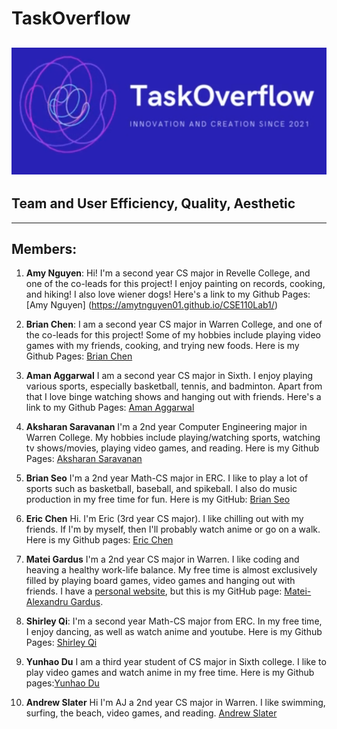 # TaskOverflow

## [![brand image](branding/taskoverflow.png)](branding/taskoverflow.mp4)

## Team and User Efficiency, Quality, Aesthetic

---
## Members:
1. **Amy Nguyen**:
Hi! I'm a second year CS major in Revelle College, and one of the co-leads for this project! I enjoy painting on records, cooking, and hiking! I also love wiener dogs! Here's a link to my Github Pages: [Amy Nguyen] (https://amytnguyen01.github.io/CSE110Lab1/)
2. **Brian Chen**: 
I am a second year CS major in Warren College, and one of the co-leads for this project! Some of my hobbies include playing video games with my friends, cooking, and trying new foods. Here is my Github Pages: [Brian Chen](https://brichen.github.io/brian/)
3. **Aman Aggarwal**
I am a second year CS major in Sixth. I enjoy playing various sports, especially basketball, tennis, and badminton. Apart from that I love binge watching shows and hanging out with friends. Here's a link to my Github Pages: [Aman Aggarwal](https://amankaggarwal.github.io/CSE110-lab1/)

4. **Aksharan Saravanan**
I'm a 2nd year Computer Engineering major in Warren College. My hobbies include playing/watching sports, watching tv shows/movies, playing video games, and reading. Here is my Github Pages: [Aksharan Saravanan](https://aksharans.github.io/CSE110_Lab1/)
5. **Brian Seo** I'm a 2nd year Math-CS major in ERC. I like to play a lot of sports such as basketball, baseball, and spikeball. I also do music production in my free time for fun. Here is my GitHub: [Brian Seo](https://brianseo718.github.io/lab1-cse110/)
6. **Eric Chen**
Hi.  I'm Eric (3rd year CS major).  I like chilling out with my friends.  If I'm by myself, then I'll probably watch anime or go on a walk.  Here is my Github pages: [Eric Chen](https://erc003.github.io/cse110Page/)
7. **Matei Gardus** I'm a 2nd year CS major in Warren. I like coding and heaving a healthy work-life balance. My free time is almost exclusively filled by playing board games, video games and hanging out with friends. I have a [personal website](https://stormhub.io), but this is my GitHub page: [Matei-Alexandru Gardus](https://stormfirefox1.github.io/CSE110-Lab1/).
8. **Shirley Qi**: 
I'm a second year Math-CS major from ERC. In my free time, I enjoy dancing, as well as watch anime and youtube. Here is my Github Pages: [Shirley Qi](https://sq19.github.io/shirley.github.io/)
9.  **Yunhao Du** I am a third year student of CS major in Sixth college. I like to play video games and watch anime in my free time. Here is my Github pages:[Yunhao Du](https://github.com/xuanyuanhaotian/CSE110_lab1)
11.  **Andrew Slater** Hi I'm AJ a 2nd year CS major in Warren. I like swimming, surfing, the beach, video games, and reading. [Andrew Slater](https://ajslaterhb2000.github.io/PagesProject/)

